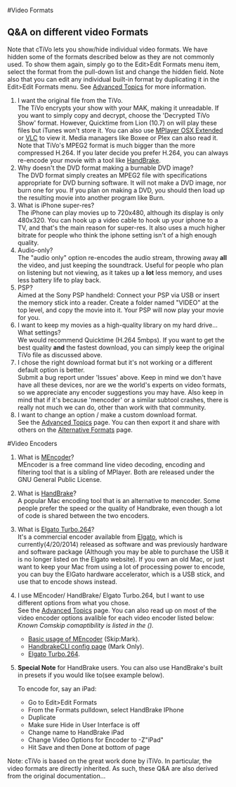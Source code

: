 #Video Formats
## Q&A on different video Formats

Note that cTiVo lets you show/hide individual video formats. We have hidden some of the formats described below as they are not commonly used. To show them again, simply go to the Edit>Edit Formats menu item, select the format from the pull-down list and change the hidden field. Note also that you can edit any individual built-in format by duplicating it in the Edit>Edit Formats menu. See [Advanced Topics](Advanced-Topics.md) for more information.

1. I want the original file from the TiVo.  
    The TiVo encrypts your show with your MAK, making it unreadable. If you want to simply copy and decrypt, choose the 'Decrypted TiVo Show' format. However, Quicktime from Lion (10.7) on will play these files but iTunes won't store it. You can also use [MPlayer OSX Extended](http://www.mplayerosx.ch)  or [VLC](http:/www.videolan.org/vlc/index.html) to view it. Media managers like Boxee or Plex can also read it. Note that TiVo's MPEG2 format is much bigger than the more compressed H.264. If you later decide you prefer H.264, you can always re-encode your movie with a tool like [HandBrake](http://handbrake.fr).
1. Why doesn't the DVD format making a burnable DVD image?  
    The DVD format simply creates an MPEG2 file with specifications appropriate for DVD burning software. It will not make a DVD image, nor burn one for you. If you plan on making a DVD, you should then load up the resulting movie into another program like Burn.
1. What is iPhone super-res?  
    The iPhone can play movies up to 720x480, although its display is only 480x320. You can hook up a video cable to hook up your iphone to a TV, and that's the main reason for super-res. It also uses a much higher bitrate for people who think the iphone setting isn't of a high enough quality.
1. Audio-only?  
    The "audio only" option re-encodes the audio stream, throwing away **all** the video, and just keeping the soundtrack. Useful for people who plan on listening but not viewing, as it takes up a **lot** less memory, and uses less battery life to play back.
1. PSP?  
    Aimed at the Sony PSP handheld: Connect your PSP via USB or insert the memory stick into a reader. Create a folder named "VIDEO" at the top level, and copy the movie into it. Your PSP will now play your movie for you.
1. I want to keep my movies as a high-quality library on my hard drive... What settings?  
    We would recommend Quicktime (H.264 5mbps). If you want to get the best quality **and** the fastest download, you can simply keep the original TiVo file as discussed above. 
1. I chose the right download format but it's not working or a different default option is better.  
    Submit a bug report under 'Issues' above.  Keep in mind we don't have have all these devices, nor are we the world's experts on video formats, so we appreciate any encoder suggestions you may have. Also keep in mind that if it's because 'mencoder' or a similar subtool crashes, there is really not much we can do, other than work with that community.  
1. I want to change an option / make a custom download format.  
    See the [Advanced Topics](Advanced-Topics.md) page. You can then export it and share with others on the [Alternative Formats](Alternative-Formats) page.

#Video Encoders
1. What is [MEncoder](http://www.mplayerhq.hu/)?  
    MEncoder is a free command line video decoding, encoding and filtering tool that is a sibling of MPlayer. Both are released under the GNU General Public License.
1. What is [HandBrake](http://handbrake.fr)?  
    A popular Mac encoding tool that is an alternative to mencoder. Some people prefer the speed or the quality of Handbrake, even though a lot of code is shared between the two encoders. 
1. What is [Elgato Turbo.264](http://www.elgato.com/en/video/turbo-264-hd-software/)?  
    It's a commercial encoder available from [Elgato](http://elgato.com), which is currently(4/20/2014) released as software and was previously hardware and software package (Although you may be able to purchase the USB it is no longer listed on the Elgato website). If you own an old Mac, or just want to keep your Mac from using a lot of processing power to encode, you can buy the ElGato hardware accelerator, which is a USB stick, and use that to encode shows instead.
1. I use MEncoder/ HandBrake/ Elgato Turbo.264, but I want to use different options from what you chose.     
    See the [Advanced Topics](Advanced-Topics.md) page. You can also read up on most of the video encoder options avalible for each video encoder listed below:
     *Known Comskip comaptibility is listed in the ().*
    - [Basic usage of MEncoder](http://www.mplayerhq.hu/DOCS/HTML/en/mencoder.html) (Skip:Mark).
    - [HandbrakeCLI config page](https://trac.handbrake.fr/wiki/CLIGuide) (Mark Only). 
    - [Elgato Turbo.264](http://www.elgato.com/en/video/turbo-264-hd-software/support).
    
1. **Special Note** for HandBrake users.
     You can also use HandBrake's built in presets if you would like to(see example below).

    To encode for, say an iPad:

    - Go to Edit>Edit Formats
    - From the Formats pulldown, select HandBrake IPhone
    - Duplicate
    - Make sure Hide in User Interface is off
    - Change name to HandBrake iPad
    - Change Video Options for Encoder to -Z"iPad"
    - Hit Save and then Done at bottom of page
 
 

    
Note: cTiVo is based on the great work done by iTiVo. In particular, the video formats are directly inherited. As such, these Q&A are also derived from the original documentation...

